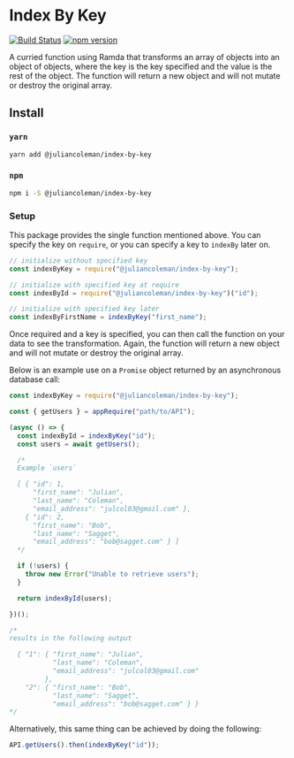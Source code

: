 # Index By Key

[![Build Status](https://semaphoreci.com/api/v1/juliancoleman/index-by-key/branches/master/badge.svg)](https://semaphoreci.com/juliancoleman/index-by-key)
[![npm version](https://badge.fury.io/js/%40juliancoleman%2Findex-by-key.svg)](https://badge.fury.io/js/%40juliancoleman%2Findex-by-key)

A curried function using Ramda that transforms an array of
objects into an object of objects, where the key is the key
specified and the value is the rest of the object. The
function will return a new object and will not mutate or
destroy the original array.

## Install

### `yarn`

```sh
yarn add @juliancoleman/index-by-key
```

### `npm`

```sh
npm i -S @juliancoleman/index-by-key
```

### Setup

This package provides the single function mentioned above.
You can specify the key on `require`, or you can specify a
key to `indexBy` later on.

```js
// initialize without specified key
const indexByKey = require("@juliancoleman/index-by-key");

// initialize with specified key at require
const indexById = require("@juliancoleman/index-by-key")("id");

// initialize with specified key later
const indexByFirstName = indexByKey("first_name");
```

Once required and a key is specified, you can then call the
function on your data to see the transformation. Again, the
function will return a new object and will not mutate or
destroy the original array.

Below is an example use on a `Promise` object returned by
an asynchronous database call:

```js
const indexByKey = require("@juliancoleman/index-by-key");

const { getUsers } = appRequire("path/to/API");

(async () => {
  const indexById = indexByKey("id");
  const users = await getUsers();

  /*
  Example `users`

  [ { "id": 1,
      "first_name": "Julian",
      "last_name": "Coleman",
      "email_address": "julcol03@gmail.com" },
    { "id": 2,
      "first_name": "Bob",
      "last_name": "Sagget",
      "email_address": "bob@sagget.com" } ]
  */

  if (!users) {
    throw new Error("Unable to retrieve users");
  }

  return indexById(users);

})();

/*
results in the following output

  { "1": { "first_name": "Julian",
           "last_name": "Coleman",
           "email_address": "julcol03@gmail.com"
         },
    "2": { "first_name": "Bob",
           "last_name": "Sagget",
           "email_address": "bob@sagget.com" } }
*/
```

Alternatively, this same thing can be achieved by doing the
following:

```js
API.getUsers().then(indexByKey("id"));
```
